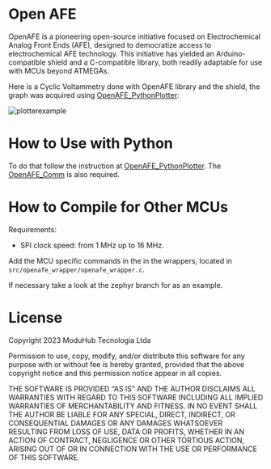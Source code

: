 # Open AFE
OpenAFE is a pioneering open-source initiative focused on Electrochemical Analog Front Ends (AFE), designed to democratize access to electrochemical AFE technology. This initiative has yielded an Arduino-compatible shield and a C-compatible library, both readily adaptable for use with MCUs beyond ATMEGAs.

Here is a Cyclic Voltammetry done with OpenAFE library and the shield, the graph was acquired using [OpenAFE_PythonPlotter](https://github.com/ig-66/OpenAFE_PythonPlotter):

![plotterexample](https://github.com/moduhub/openafe/blob/resources/images/CV_salt_water.png)

# How to Use with Python

To do that follow the instruction at [OpenAFE_PythonPlotter](https://github.com/ig-66/OpenAFE_PythonPlotter). The [OpenAFE_Comm](https://github.com/ig-66/openAFEComm) is also required.

# How to Compile for Other MCUs
Requirements:
* SPI clock speed: from 1 MHz up to 16 MHz.

Add the MCU specific commands in the in the wrappers, located in `src/openafe_wrapper/openafe_wrapper.c`.

If necessary take a look at the zephyr branch for as an example.

# License
Copyright 2023 ModuHub Tecnologia Ltda

Permission to use, copy, modify, and/or distribute this software for any purpose with or without fee is hereby granted, provided that the above copyright notice and this permission notice appear in all copies. 

THE SOFTWARE IS PROVIDED “AS IS” AND THE AUTHOR DISCLAIMS ALL WARRANTIES WITH REGARD TO THIS SOFTWARE INCLUDING ALL IMPLIED WARRANTIES OF MERCHANTABILITY AND FITNESS. IN NO EVENT SHALL THE AUTHOR BE LIABLE FOR ANY SPECIAL, DIRECT, INDIRECT, OR CONSEQUENTIAL DAMAGES OR ANY DAMAGES WHATSOEVER RESULTING FROM LOSS OF USE, DATA OR PROFITS, WHETHER IN AN ACTION OF CONTRACT, NEGLIGENCE OR OTHER TORTIOUS ACTION, ARISING OUT OF OR IN CONNECTION WITH THE USE OR PERFORMANCE OF THIS SOFTWARE.